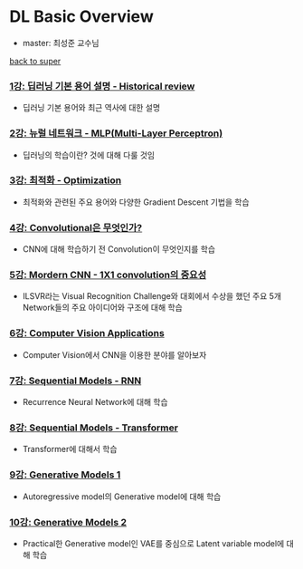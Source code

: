 # DL Basic Overview
- master: 최성준 교수님

[back to super](https://github.com/jinmang2/boostcamp_ai_tech_2/tree/main/u-stage)

### [1강: 딥러닝 기본 용어 설명 - Historical review](https://github.com/jinmang2/boostcamp_ai_tech_2/tree/main/u-stage/dl_basic/ch01_dl_history)
- 딥러닝 기본 용어와 최근 역사에 대한 설명

### [2강: 뉴럴 네트워크 - MLP(Multi-Layer Perceptron)](https://github.com/jinmang2/boostcamp_ai_tech_2/tree/main/u-stage/dl_basic/ch02_mlp)
- 딥러닝의 학습이란? 것에 대해 다룰 것임

### [3강: 최적화 - Optimization](https://github.com/jinmang2/boostcamp_ai_tech_2/tree/main/u-stage/dl_basic/ch03_optimization)
- 최적화와 관련된 주요 용어와 다양한 Gradient Descent 기법을 학습

### [4강: Convolutional은 무엇인가?](https://github.com/jinmang2/boostcamp_ai_tech_2/tree/main/u-stage/dl_basic/ch04_convolution)
- CNN에 대해 학습하기 전 Convolution이 무엇인지를 학습

### [5강: Mordern CNN - 1X1 convolution의 중요성](https://github.com/jinmang2/boostcamp_ai_tech_2/tree/main/u-stage/dl_basic/ch05_modern_cnn)
- ILSVR라는 Visual Recognition Challenge와 대회에서 수상을 했던 주요 5개 Network들의 주요 아이디어와 구조에 대해 학습

### [6강: Computer Vision Applications](https://github.com/jinmang2/boostcamp_ai_tech_2/tree/main/u-stage/dl_basic/ch06_cv_api)
- Computer Vision에서 CNN을 이용한 분야를 알아보자

### [7강: Sequential Models - RNN](https://github.com/jinmang2/boostcamp_ai_tech_2/tree/main/u-stage/dl_basic/ch07_rnn)
- Recurrence Neural Network에 대해 학습

### [8강: Sequential Models - Transformer](https://github.com/jinmang2/boostcamp_ai_tech_2/tree/main/u-stage/dl_basic/ch08_transformer)
- Transformer에 대해서 학습

### [9강: Generative Models 1](https://github.com/jinmang2/boostcamp_ai_tech_2/tree/main/u-stage/dl_basic/ch09_generative1)
- Autoregressive model의 Generative model에 대해 학습

### [10강: Generative Models 2](https://github.com/jinmang2/boostcamp_ai_tech_2/tree/main/u-stage/dl_basic/ch10_generative2)
- Practical한 Generative model인 VAE를 중심으로 Latent variable model에 대해 학습
